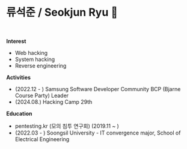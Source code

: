 # 류석준 / Seokjun Ryu 🌌

<br>

**Interest** 
- Web hacking
- System hacking
- Reverse engineering

**Activities**
- (2022.12 - ) Samsung Software Developer Community BCP (Bjarne Course Party) Leader 
- (2024.08.) Hacking Camp 29th

**Education** 
- pentesting.kr (모의 침투 연구회) (2019.11 ~ )
- (2022.03 - ) Soongsil University - IT convergence major, School of Electrical Engineering 
